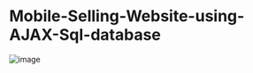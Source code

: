 # Mobile-Selling-Website-using-AJAX-Sql-database
![image](https://user-images.githubusercontent.com/114800813/225685631-0d611497-8d18-4f98-98ab-12742868a163.png)
